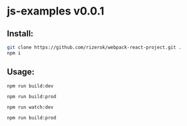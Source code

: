 js-examples v0.0.1
===================


Install:
-------------------
```sh
git clone https://github.com/rizerok/webpack-react-project.git .
npm i
```

Usage:
-------------------
```npm run build:dev```

```npm run build:prod```

```npm run watch:dev```

```npm run build:prod```